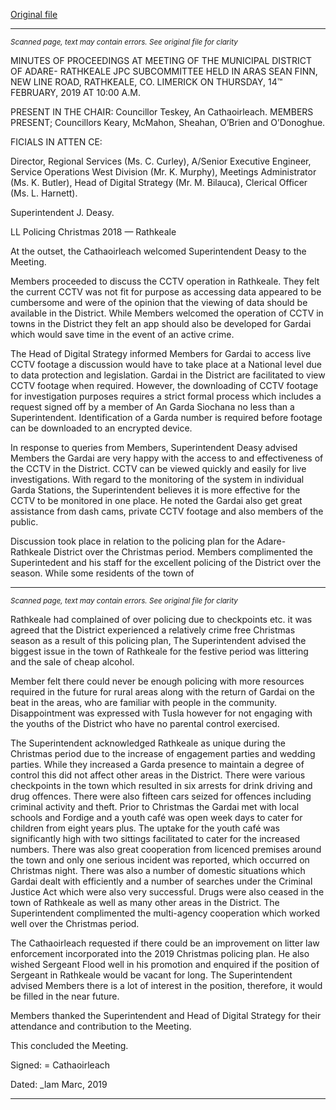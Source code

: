 [Original file](https://www.limerick.ie/sites/default/files/media/documents/2019-11/01%20Minutes%20JPC%2014th%20February%2C%202019.pdf)

---
*<small>Scanned page, text may contain errors. See original file for clarity</small>*  

MINUTES OF PROCEEDINGS AT MEETING OF THE MUNICIPAL DISTRICT OF ADARE-
RATHKEALE JPC SUBCOMMITTEE HELD IN ARAS SEAN FINN, NEW LINE ROAD,
RATHKEALE, CO. LIMERICK ON THURSDAY, 14™ FEBRUARY, 2019 AT 10:00 A.M.

PRESENT IN THE CHAIR: Councillor Teskey, An Cathaoirleach.
MEMBERS PRESENT;
Councillors Keary, McMahon, Sheahan, O’Brien and O’Donoghue.

FICIALS IN ATTEN CE:

Director, Regional Services (Ms. C. Curley), A/Senior Executive Engineer, Service
Operations West Division (Mr. K. Murphy), Meetings Administrator (Ms. K. Butler), Head
of Digital Strategy (Mr. M. Bilauca), Clerical Officer (Ms. L. Harnett).

Superintendent J. Deasy.

LL Policing Christmas 2018 — Rathkeale

At the outset, the Cathaoirleach welcomed Superintendent Deasy to the Meeting.

Members proceeded to discuss the CCTV operation in Rathkeale. They felt the current
CCTV was not fit for purpose as accessing data appeared to be cumbersome and were of
the opinion that the viewing of data should be available in the District. While Members
welcomed the operation of CCTV in towns in the District they felt an app should also be
developed for Gardai which would save time in the event of an active crime.

The Head of Digital Strategy informed Members for Gardai to access live CCTV footage a
discussion would have to take place at a National level due to data protection and
legislation. Gardai in the District are facilitated to view CCTV footage when required.
However, the downloading of CCTV footage for investigation purposes requires a strict
formal process which includes a request signed off by a member of An Garda Siochana no
less than a Superintendent. Identification of a Garda number is required before footage
can be downloaded to an encrypted device.

In response to queries from Members, Superintendent Deasy advised Members the
Gardai are very happy with the access to and effectiveness of the CCTV in the District.
CCTV can be viewed quickly and easily for live investigations. With regard to the
monitoring of the system in individual Garda Stations, the Superintendent believes it is
more effective for the CCTV to be monitored in one place. He noted the Gardai also get
great assistance from dash cams, private CCTV footage and also members of the public.

Discussion took place in relation to the policing plan for the Adare-Rathkeale District over
the Christmas period. Members complimented the Superintedent and his staff for the
excellent policing of the District over the season. While some residents of the town of


---
*<small>Scanned page, text may contain errors. See original file for clarity</small>*  

Rathkeale had complained of over policing due to checkpoints etc. it was agreed that the
District experienced a relatively crime free Christmas season as a result of this policing
plan, The Superintendent advised the biggest issue in the town of Rathkeale for the
festive period was littering and the sale of cheap alcohol.

Member felt there could never be enough policing with more resources required in the
future for rural areas along with the return of Gardai on the beat in the areas, who are
familiar with people in the community. Disappointment was expressed with Tusla
however for not engaging with the youths of the District who have no parental control
exercised.

The Superintendent acknowledged Rathkeale as unique during the Christmas period due
to the increase of engagement parties and wedding parties. While they increased a Garda
presence to maintain a degree of control this did not affect other areas in the District.
There were various checkpoints in the town which resulted in six arrests for drink driving
and drug offences. There were also fifteen cars seized for offences including criminal
activity and theft. Prior to Christmas the Gardai met with local schools and Fordige and a
youth café was open week days to cater for children from eight years plus. The uptake
for the youth café was significantly high with two sittings facilitated to cater for the
increased numbers. There was also great cooperation from licenced premises around the
town and only one serious incident was reported, which occurred on Christmas night.
There was also a number of domestic situations which Gardai dealt with efficiently and a
number of searches under the Criminal Justice Act which were also very successful. Drugs
were also ceased in the town of Rathkeale as well as many other areas in the District. The
Superintendent complimented the multi-agency cooperation which worked well over the
Christmas period.

The Cathaoirleach requested if there could be an improvement on litter law enforcement
incorporated into the 2019 Christmas policing plan. He also wished Sergeant Flood well
in his promotion and enquired if the position of Sergeant in Rathkeale would be vacant
for long. The Superintendent advised Members there is a lot of interest in the position,
therefore, it would be filled in the near future.

Members thanked the Superintendent and Head of Digital Strategy for their attendance
and contribution to the Meeting.

This concluded the Meeting.

Signed: =
Cathaoirleach

Dated: _lam Marc, 2019


---
